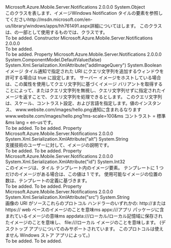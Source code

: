 <Type Name="TileImage" FullName="Microsoft.Azure.Mobile.Server.TileImage">
  <TypeSignature Language="C#" Value="public class TileImage" />
  <TypeSignature Language="ILAsm" Value=".class public auto ansi beforefieldinit TileImage extends System.Object" />
  <TypeSignature Language="DocId" Value="T:Microsoft.Azure.Mobile.Server.TileImage" />
  <TypeSignature Language="VB.NET" Value="Public Class TileImage" />
  <TypeSignature Language="F#" Value="type TileImage = class" />
  <AssemblyInfo>
    <AssemblyName>Microsoft.Azure.Mobile.Server.Notifications</AssemblyName>
    <AssemblyVersion>2.0.0.0</AssemblyVersion>
  </AssemblyInfo>
  <Base>
    <BaseTypeName>System.Object</BaseTypeName>
  </Base>
  <Interfaces />
  <Docs>
    <summary>
            このクラスを表します、<c>イメージ</c>Windows Notification タイルの要素を参照してください<c>http://msdn.microsoft.com/en-us/library/windows/apps/hh761491.aspx</c>詳細についてはします。
            このクラスは、の一部として使用するものでは、<see cref="T:Microsoft.Azure.Mobile.Server.WindowsPushMessage" />クラスです。
            </summary>
    <remarks>To be added.</remarks>
  </Docs>
  <Members>
    <Member MemberName=".ctor">
      <MemberSignature Language="C#" Value="public TileImage ();" />
      <MemberSignature Language="ILAsm" Value=".method public hidebysig specialname rtspecialname instance void .ctor() cil managed" />
      <MemberSignature Language="DocId" Value="M:Microsoft.Azure.Mobile.Server.TileImage.#ctor" />
      <MemberSignature Language="VB.NET" Value="Public Sub New ()" />
      <MemberType>Constructor</MemberType>
      <AssemblyInfo>
        <AssemblyName>Microsoft.Azure.Mobile.Server.Notifications</AssemblyName>
        <AssemblyVersion>2.0.0.0</AssemblyVersion>
      </AssemblyInfo>
      <Parameters />
      <Docs>
        <summary>To be added.</summary>
        <remarks>To be added.</remarks>
      </Docs>
    </Member>
    <Member MemberName="AddImageQuery">
      <MemberSignature Language="C#" Value="public bool AddImageQuery { get; set; }" />
      <MemberSignature Language="ILAsm" Value=".property instance bool AddImageQuery" />
      <MemberSignature Language="DocId" Value="P:Microsoft.Azure.Mobile.Server.TileImage.AddImageQuery" />
      <MemberSignature Language="VB.NET" Value="Public Property AddImageQuery As Boolean" />
      <MemberSignature Language="F#" Value="member this.AddImageQuery : bool with get, set" Usage="Microsoft.Azure.Mobile.Server.TileImage.AddImageQuery" />
      <MemberType>Property</MemberType>
      <AssemblyInfo>
        <AssemblyName>Microsoft.Azure.Mobile.Server.Notifications</AssemblyName>
        <AssemblyVersion>2.0.0.0</AssemblyVersion>
      </AssemblyInfo>
      <Attributes>
        <Attribute>
          <AttributeName>System.ComponentModel.DefaultValue(false)</AttributeName>
        </Attribute>
        <Attribute>
          <AttributeName>System.Xml.Serialization.XmlAttribute("addImageQuery")</AttributeName>
        </Attribute>
      </Attributes>
      <ReturnValue>
        <ReturnType>System.Boolean</ReturnType>
      </ReturnValue>
      <Docs>
        <summary>
            イメージ タイル通知で指定された URI にクエリ文字列を追加するウィンドウを許可する場合は true に設定します。 サーバー イメージをホストしている場合は、この属性を使用してクエリ文字列に基づくイメージ バリアントを取得することによって、またはクエリ文字列を無視し、クエリ文字列せずに指定されたイメージを返すことで、クエリ文字列を処理できるとします。 このクエリ文字列は、スケール、コントラスト設定、および言語を指定します。値のインスタンス、 <c>www.website.com/images/hello.png</c>通知に含まれるなります<c>www.website.com/images/hello.png?ms-scale=100&amp;ms コントラスト = 標準&amp;ms lang = en-us</c>です。
            </summary>
        <value>To be added.</value>
        <remarks>To be added.</remarks>
      </Docs>
    </Member>
    <Member MemberName="Alt">
      <MemberSignature Language="C#" Value="public string Alt { get; set; }" />
      <MemberSignature Language="ILAsm" Value=".property instance string Alt" />
      <MemberSignature Language="DocId" Value="P:Microsoft.Azure.Mobile.Server.TileImage.Alt" />
      <MemberSignature Language="VB.NET" Value="Public Property Alt As String" />
      <MemberSignature Language="F#" Value="member this.Alt : string with get, set" Usage="Microsoft.Azure.Mobile.Server.TileImage.Alt" />
      <MemberType>Property</MemberType>
      <AssemblyInfo>
        <AssemblyName>Microsoft.Azure.Mobile.Server.Notifications</AssemblyName>
        <AssemblyVersion>2.0.0.0</AssemblyVersion>
      </AssemblyInfo>
      <Attributes>
        <Attribute>
          <AttributeName>System.Xml.Serialization.XmlAttribute("alt")</AttributeName>
        </Attribute>
      </Attributes>
      <ReturnValue>
        <ReturnType>System.String</ReturnType>
      </ReturnValue>
      <Docs>
        <summary>
            支援技術のユーザーに対して、イメージの説明です。
            </summary>
        <value>To be added.</value>
        <remarks>To be added.</remarks>
      </Docs>
    </Member>
    <Member MemberName="Id">
      <MemberSignature Language="C#" Value="public int Id { get; set; }" />
      <MemberSignature Language="ILAsm" Value=".property instance int32 Id" />
      <MemberSignature Language="DocId" Value="P:Microsoft.Azure.Mobile.Server.TileImage.Id" />
      <MemberSignature Language="VB.NET" Value="Public Property Id As Integer" />
      <MemberSignature Language="F#" Value="member this.Id : int with get, set" Usage="Microsoft.Azure.Mobile.Server.TileImage.Id" />
      <MemberType>Property</MemberType>
      <AssemblyInfo>
        <AssemblyName>Microsoft.Azure.Mobile.Server.Notifications</AssemblyName>
        <AssemblyVersion>2.0.0.0</AssemblyVersion>
      </AssemblyInfo>
      <Attributes>
        <Attribute>
          <AttributeName>System.Xml.Serialization.XmlAttribute("id")</AttributeName>
        </Attribute>
      </Attributes>
      <ReturnValue>
        <ReturnType>System.Int32</ReturnType>
      </ReturnValue>
      <Docs>
        <summary>
            このイメージは、タイル テンプレート内のイメージ要素。 テンプレートに 1 つだけのイメージがある場合は、この値は 1 です。 使用可能なイメージの位置の数は、テンプレートの定義に基づきます。
            </summary>
        <value>To be added.</value>
        <remarks>To be added.</remarks>
      </Docs>
    </Member>
    <Member MemberName="Src">
      <MemberSignature Language="C#" Value="public string Src { get; set; }" />
      <MemberSignature Language="ILAsm" Value=".property instance string Src" />
      <MemberSignature Language="DocId" Value="P:Microsoft.Azure.Mobile.Server.TileImage.Src" />
      <MemberSignature Language="VB.NET" Value="Public Property Src As String" />
      <MemberSignature Language="F#" Value="member this.Src : string with get, set" Usage="Microsoft.Azure.Mobile.Server.TileImage.Src" />
      <MemberType>Property</MemberType>
      <AssemblyInfo>
        <AssemblyName>Microsoft.Azure.Mobile.Server.Notifications</AssemblyName>
        <AssemblyVersion>2.0.0.0</AssemblyVersion>
      </AssemblyInfo>
      <Attributes>
        <Attribute>
          <AttributeName>System.Xml.Serialization.XmlAttribute("src")</AttributeName>
        </Attribute>
      </Attributes>
      <ReturnValue>
        <ReturnType>System.String</ReturnType>
      </ReturnValue>
      <Docs>
        <summary>
            画像の URI がソースこれらのプロトコル ハンドラーのいずれかの: <c>http://</c>または<c>https://</c> web ベースのイメージのことを意味<c>ms appx:///</c>アプリ パッケージに含まれているイメージの意味<c>ms appdata:///ローカル/</c>ローカル記憶域に保存されたイメージのことを意味し、 <c>file:///</c>ローカル イメージのことを意味します。 (デスクトップ アプリについてのみサポートされています。 このプロトコルは使えません Windows ストア アプリによって。)
            </summary>
        <value>To be added.</value>
        <remarks>To be added.</remarks>
      </Docs>
    </Member>
  </Members>
</Type>